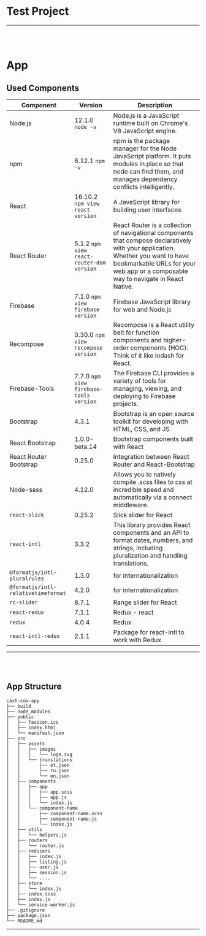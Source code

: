 # Test Project

***

</br>
</br>

# App

## Used Components

| Component | Version | Description |
| --- | --- | --- |
| Node.js | 12.1.0 `node -v` | Node.js is a JavaScript runtime built on Chrome's V8 JavaScript engine. |
| npm | 6.12.1 `npm -v` | npm is the package manager for the Node JavaScript platform. It puts modules in place so that node can find them, and manages dependency conflicts intelligently. |
| React | 16.10.2 `npm view react version` | A JavaScript library for building user interfaces |
| React Router | 5.1.2 `npm view react-router-dom version` | React Router is a collection of navigational components that compose declaratively with your application. Whether you want to have bookmarkable URLs for your web app or a composable way to navigate in React Native. |
| Firebase | 7.1.0 `npm view firebase version` | Firebase JavaScript library for web and Node.js |
| Recompose | 0.30.0 `npm view recompose version` | Recompose is a React utility belt for function components and higher-order components (HOC). Think of it like lodash for React. |
| Firebase-Tools | 7.7.0 `npm view firebase-tools version` | The Firebase CLI provides a variety of tools for managing, viewing, and deploying to Firebase projects. |
| Bootstrap | 4.3.1 | Bootstrap is an open source toolkit for developing with HTML, CSS, and JS. |
| React Bootstrap | 1.0.0-beta.14 | Bootstrap components built with React |
| React Router Bootstrap | 0.25.0 | Integration between React Router and React-Bootstrap |
| Node-sass | 4.12.0 | Allows you to natively compile .scss files to css at incredible speed and automatically via a connect middleware. |
| `react-slick` | 0.25.2 | Slick slider for React |
| `react-intl` | 3.3.2 | This library provides React components and an API to format dates, numbers, and strings, including pluralization and handling translations. |
| `@formatjs/intl-pluralrules` | 1.3.0 | for internationalization |
| `@formatjs/intl-relativetimeformat` | 4.2.0 | for internationalization |
| `rc-slider` | 8.7.1 | Range slider for React |
| `react-redux` | 7.1.1 | Redux - react |
| `redux` | 4.0.4 | Redux |
| `react-intl-redux` | 2.1.1 | Package for react-intl to work with Redux |



***

</br>
</br>

## App Structure
```
cash-cow-app
├── build
├── node_modules
├── public
│   ├── favicon.ico
│   ├── index.html
│   └── manifest.json
├── src
│   ├── assets
│   │   ├── images
│   │   │   └── logo.svg
│   │   └── translations
│   │       ├── et.json
│   │       ├── ru.json
│   │       └── en.json
│   ├── components
│   │   ├── app
│   │   │   ├── app.scss
│   │   │   ├── app.js
│   │   │   └── index.js
│   │   └── component-name
│   │       ├── component-name.scss
│   │       ├── component-name.js
│   │       └── index.js
│   ├── utils
│   │   └── helpers.js
│   ├── routers
│   │   └── router.js
│   ├── reducers
│   │   ├── index.js
│   │   ├── listing.js
│   │   ├── user.js
│   │   ├── session.js
│   │   └── ....
│   ├── store
│   │   └── index.js
│   ├── index.scss
│   ├── index.js
│   └── service-worker.js
├── .gitignore
├── package.json
└── README.md
```

***

</br>
</br>